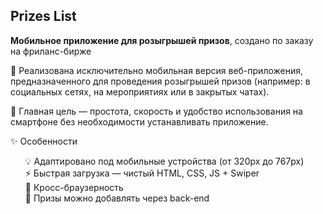 ## Prizes List
**Мобильное приложение для розыгрышей призов**, создано по заказу на фриланс-бирже

📱 Реализована исключительно мобильная версия веб-приложения, предназначенного для проведения розыгрышей призов (например: в социальных сетях, на мероприятиях или в закрытых чатах).

🎯 Главная цель — простота, скорость и удобство использования на смартфоне без необходимости устанавливать приложение.

✨ Особенности
- 💡  Адаптировано под мобильные устройства (от 320px до 767px)
- ⚡ Быстрая загрузка — чистый HTML, CSS, JS + Swiper
- 📱  Кросс-браузерность
- 🔧 Призы можно добавлять через back-end

<style>
    li {
        list-style-type: none;
    }
</style>
